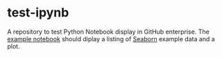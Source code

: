 # test-ipynb
A repository to test Python Notebook display in GitHub enterprise. The [example notebook][1] should diplay a listing of [Seaborn][2] example data and a plot.

[1]: ./ExampleNotebook.ipynb
[2]: https://seaborn.pydata.org/tutorial/relational.html